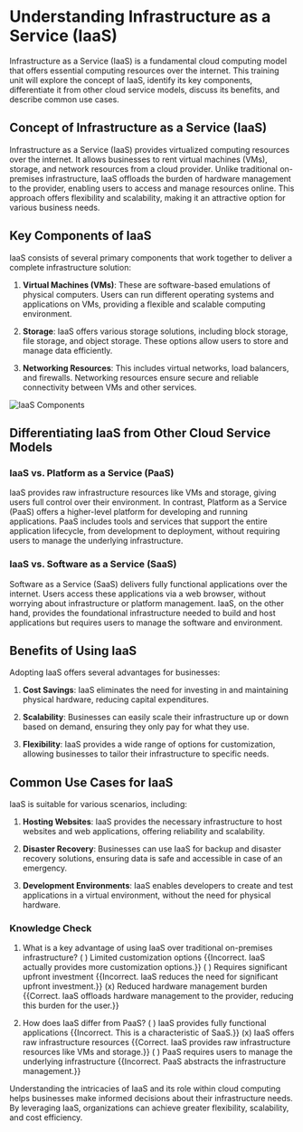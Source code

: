 # Understanding Infrastructure as a Service (IaaS)

Infrastructure as a Service (IaaS) is a fundamental cloud computing model that offers essential computing resources over the internet. This training unit will explore the concept of IaaS, identify its key components, differentiate it from other cloud service models, discuss its benefits, and describe common use cases.

## Concept of Infrastructure as a Service (IaaS)

Infrastructure as a Service (IaaS) provides virtualized computing resources over the internet. It allows businesses to rent virtual machines (VMs), storage, and network resources from a cloud provider. Unlike traditional on-premises infrastructure, IaaS offloads the burden of hardware management to the provider, enabling users to access and manage resources online. This approach offers flexibility and scalability, making it an attractive option for various business needs.

## Key Components of IaaS

IaaS consists of several primary components that work together to deliver a complete infrastructure solution:

1. **Virtual Machines (VMs)**: These are software-based emulations of physical computers. Users can run different operating systems and applications on VMs, providing a flexible and scalable computing environment.

2. **Storage**: IaaS offers various storage solutions, including block storage, file storage, and object storage. These options allow users to store and manage data efficiently.

3. **Networking Resources**: This includes virtual networks, load balancers, and firewalls. Networking resources ensure secure and reliable connectivity between VMs and other services.

![IaaS Components](https://example.com/iaas-components-image)

## Differentiating IaaS from Other Cloud Service Models

### IaaS vs. Platform as a Service (PaaS)

IaaS provides raw infrastructure resources like VMs and storage, giving users full control over their environment. In contrast, Platform as a Service (PaaS) offers a higher-level platform for developing and running applications. PaaS includes tools and services that support the entire application lifecycle, from development to deployment, without requiring users to manage the underlying infrastructure.

### IaaS vs. Software as a Service (SaaS)

Software as a Service (SaaS) delivers fully functional applications over the internet. Users access these applications via a web browser, without worrying about infrastructure or platform management. IaaS, on the other hand, provides the foundational infrastructure needed to build and host applications but requires users to manage the software and environment.

## Benefits of Using IaaS

Adopting IaaS offers several advantages for businesses:

1. **Cost Savings**: IaaS eliminates the need for investing in and maintaining physical hardware, reducing capital expenditures.

2. **Scalability**: Businesses can easily scale their infrastructure up or down based on demand, ensuring they only pay for what they use.

3. **Flexibility**: IaaS provides a wide range of options for customization, allowing businesses to tailor their infrastructure to specific needs.

## Common Use Cases for IaaS

IaaS is suitable for various scenarios, including:

1. **Hosting Websites**: IaaS provides the necessary infrastructure to host websites and web applications, offering reliability and scalability.

2. **Disaster Recovery**: Businesses can use IaaS for backup and disaster recovery solutions, ensuring data is safe and accessible in case of an emergency.

3. **Development Environments**: IaaS enables developers to create and test applications in a virtual environment, without the need for physical hardware.

### Knowledge Check
1. What is a key advantage of using IaaS over traditional on-premises infrastructure?
    ( ) Limited customization options {{Incorrect. IaaS actually provides more customization options.}}
    ( ) Requires significant upfront investment {{Incorrect. IaaS reduces the need for significant upfront investment.}}
    (x) Reduced hardware management burden {{Correct. IaaS offloads hardware management to the provider, reducing this burden for the user.}}

2. How does IaaS differ from PaaS?
    ( ) IaaS provides fully functional applications {{Incorrect. This is a characteristic of SaaS.}}
    (x) IaaS offers raw infrastructure resources {{Correct. IaaS provides raw infrastructure resources like VMs and storage.}}
    ( ) PaaS requires users to manage the underlying infrastructure {{Incorrect. PaaS abstracts the infrastructure management.}}

Understanding the intricacies of IaaS and its role within cloud computing helps businesses make informed decisions about their infrastructure needs. By leveraging IaaS, organizations can achieve greater flexibility, scalability, and cost efficiency.
